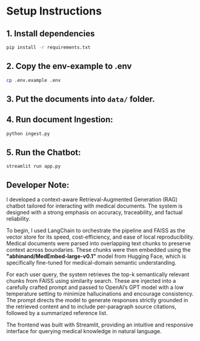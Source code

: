 # Setup Instructions

## 1. Install dependencies
```bash
pip install -r requirements.txt
```

## 2. Copy the env-example to .env
```bash
cp .env.example .env
```

## 3. Put the documents into `data/` folder.

## 4. Run document Ingestion:
```bash
python ingest.py
```

## 5. Run the Chatbot:
```
streamlit run app.py
```


## Developer Note: 
I developed a context-aware Retrieval-Augmented Generation (RAG) chatbot tailored for interacting with medical documents. The system is designed with a strong emphasis on accuracy, traceability, and factual reliability.

To begin, I used LangChain to orchestrate the pipeline and FAISS as the vector store for its speed, cost-efficiency, and ease of local reproducibility. Medical documents were parsed into overlapping text chunks to preserve context across boundaries. These chunks were then embedded using the **"abhinand/MedEmbed-large-v0.1"** model from Hugging Face, which is specifically fine-tuned for medical-domain semantic understanding.

For each user query, the system retrieves the top-k semantically relevant chunks from FAISS using similarity search. These are injected into a carefully crafted prompt and passed to OpenAI’s GPT model with a low temperature setting to minimize hallucinations and encourage consistency. The prompt directs the model to generate responses strictly grounded in the retrieved content and to include per-paragraph source citations, followed by a summarized reference list.

The frontend was built with Streamlit, providing an intuitive and responsive interface for querying medical knowledge in natural language.
